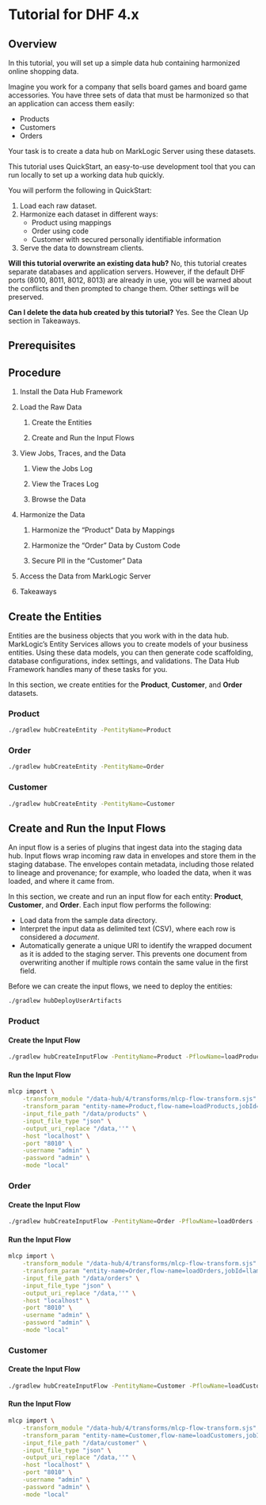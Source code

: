 # Tutorial for DHF 4.x

## Overview
In this tutorial, you will set up a simple data hub containing harmonized online shopping data.

Imagine you work for a company that sells board games and board game accessories. You have three sets of data that must be harmonized so that an application can
access them easily:

* Products
* Customers
* Orders

Your task is to create a data hub on MarkLogic Server using these datasets.

This tutorial uses QuickStart, an easy-to-use development tool that you can run locally to set up a working data hub quickly.

You will perform the following in QuickStart:

1. Load each raw dataset.
2. Harmonize each dataset in different ways:
    * Product using mappings
    * Order using code
    * Customer with secured personally identifiable information
3. Serve the data to downstream clients.

**Will this tutorial overwrite an existing data hub?**
No, this tutorial creates separate databases and application servers. However, if the default DHF ports (8010, 8011, 8012, 8013) are already in use, you will be
warned about the conflicts and then prompted to change them. Other settings will be preserved.

**Can I delete the data hub created by this tutorial?**
Yes. See the Clean Up section in Takeaways.

## Prerequisites


## Procedure
1. Install the Data Hub Framework

2. Load the Raw Data

    1. Create the Entities

    2. Create and Run the Input Flows

3. View Jobs, Traces, and the Data

    1. View the Jobs Log

    2. View the Traces Log

    3. Browse the Data

4. Harmonize the Data

    1. Harmonize the “Product” Data by Mappings

    2. Harmonize the “Order” Data by Custom Code

    3. Secure PII in the “Customer” Data

5. Access the Data from MarkLogic Server

6. Takeaways


## Create the Entities
Entities are the business objects that you work with in the data hub. MarkLogic’s Entity Services allows you to create models of your business entities. Using
these data models, you can then generate code scaffolding, database configurations, index settings, and validations. The Data Hub Framework handles many of
these tasks for you.

In this section, we create entities for the **Product**, **Customer**, and **Order** datasets.

### Product
````bash
./gradlew hubCreateEntity -PentityName=Product
````

### Order
````bash
./gradlew hubCreateEntity -PentityName=Order
````

### Customer
````bash
./gradlew hubCreateEntity -PentityName=Customer
````

## Create and Run the Input Flows
An input flow is a series of plugins that ingest data into the staging data hub. Input flows wrap incoming raw data in envelopes and store them in the staging
database. The envelopes contain metadata, including those related to lineage and provenance; for example, who loaded the data, when it was loaded, and where it
came from.

In this section, we create and run an input flow for each entity: **Product**, **Customer**, and **Order**. Each input flow performs the following:

* Load data from the sample data directory.
* Interpret the input data as delimited text (CSV), where each row is considered a _document_.
* Automatically generate a unique URI to identify the wrapped document as it is added to the staging server. This prevents one document from overwriting another
if multiple rows contain the same value in the first field.

Before we can create the input flows, we need to deploy the entities:

````bash
./gradlew hubDeployUserArtifacts
````

### Product

#### Create the Input Flow
````bash
./gradlew hubCreateInputFlow -PentityName=Product -PflowName=loadProducts -PdataFormat=json -PpluginFormat=sjs
````

#### Run the Input Flow
````bash
mlcp import \
    -transform_module "/data-hub/4/transforms/mlcp-flow-transform.sjs" \
    -transform_param "entity-name=Product,flow-name=loadProducts,jobId=llamas" \
    -input_file_path "/data/products" \
    -input_file_type "json" \
    -output_uri_replace "/data,''" \
    -host "localhost" \
    -port "8010" \
    -username "admin" \
    -password "admin" \
    -mode "local"
````

### Order

#### Create the Input Flow
````bash
./gradlew hubCreateInputFlow -PentityName=Order -PflowName=loadOrders -PdataFormat=json -PpluginFormat=sjs
````

#### Run the Input Flow
````bash
mlcp import \
    -transform_module "/data-hub/4/transforms/mlcp-flow-transform.sjs" \
    -transform_param "entity-name=Order,flow-name=loadOrders,jobId=llamas" \
    -input_file_path "/data/orders" \
    -input_file_type "json" \
    -output_uri_replace "/data,''" \
    -host "localhost" \
    -port "8010" \
    -username "admin" \
    -password "admin" \
    -mode "local"
````

### Customer

#### Create the Input Flow
````bash
./gradlew hubCreateInputFlow -PentityName=Customer -PflowName=loadCustomers -PdataFormat=json -PpluginFormat=sjs
````

#### Run the Input Flow
````bash
mlcp import \
    -transform_module "/data-hub/4/transforms/mlcp-flow-transform.sjs" \
    -transform_param "entity-name=Customer,flow-name=loadCustomers,jobId=llamas" \
    -input_file_path "/data/customer" \
    -input_file_type "json" \
    -output_uri_replace "/data,''" \
    -host "localhost" \
    -port "8010" \
    -username "admin" \
    -password "admin" \
    -mode "local"
````

